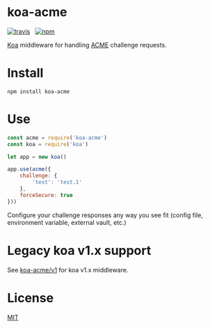 # koa-acme

[![travis](http://img.shields.io/travis/simonratner/koa-acme/master.svg?style=flat-square)](https://travis-ci.org/simonratner/koa-acme) &nbsp;
[![npm](http://img.shields.io/npm/v/koa-acme.svg?style=flat-square)](https://www.npmjs.org/package/koa-acme)

[Koa](http://koajs.in) middleware for handling [ACME](https://github.com/ietf-wg-acme/acme) challenge requests.

# Install

```
npm install koa-acme
```

# Use

```javascript
const acme = require('koa-acme')
const koa = require('koa')

let app = new koa()

app.use(acme({
    challenge: {
        'test': 'test.1'
    },
    forceSecure: true
}))
```

Configure your challenge responses any way you see fit (config file,
environment variable, external vault, etc.)

# Legacy koa v1.x support

See [koa-acme/v1](https://github.com/simonratner/koa-acme/tree/v1) for koa v1.x middleware.
# License

[MIT](LICENSE)
